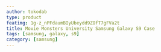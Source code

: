 ```yaml
---
author: tokodab
type: product
featimg: 1g-z_nPFdaumBIyUbeydd9ZOfT7gFVa2t
title: Movie Monsters University Samsung Galaxy S9 Case
tags: [samsung, galaxy, s9]
category: [samsung]
---
```

